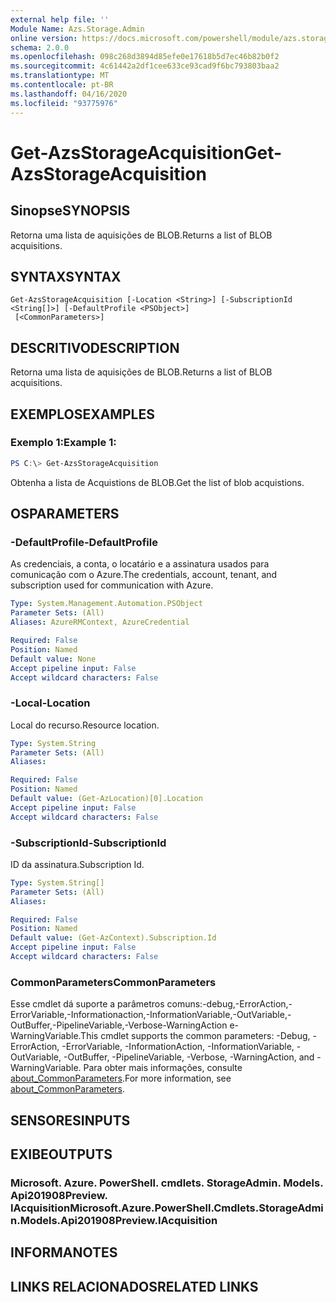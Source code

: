 ```yaml
---
external help file: ''
Module Name: Azs.Storage.Admin
online version: https://docs.microsoft.com/powershell/module/azs.storage.admin/get-azsstorageacquisition
schema: 2.0.0
ms.openlocfilehash: 098c268d3894d85efe0e17618b5d7ec46b82b0f2
ms.sourcegitcommit: 4c61442a2df1cee633ce93cad9f6bc793803baa2
ms.translationtype: MT
ms.contentlocale: pt-BR
ms.lasthandoff: 04/16/2020
ms.locfileid: "93775976"
---
```

# <span data-ttu-id="4986f-101">Get-AzsStorageAcquisition</span><span class="sxs-lookup"><span data-stu-id="4986f-101">Get-AzsStorageAcquisition</span></span>

## <span data-ttu-id="4986f-102">Sinopse</span><span class="sxs-lookup"><span data-stu-id="4986f-102">SYNOPSIS</span></span>
<span data-ttu-id="4986f-103">Retorna uma lista de aquisições de BLOB.</span><span class="sxs-lookup"><span data-stu-id="4986f-103">Returns a list of BLOB acquisitions.</span></span>

## <span data-ttu-id="4986f-104">SYNTAX</span><span class="sxs-lookup"><span data-stu-id="4986f-104">SYNTAX</span></span>

```
Get-AzsStorageAcquisition [-Location <String>] [-SubscriptionId <String[]>] [-DefaultProfile <PSObject>]
 [<CommonParameters>]
```

## <span data-ttu-id="4986f-105">DESCRITIVO</span><span class="sxs-lookup"><span data-stu-id="4986f-105">DESCRIPTION</span></span>
<span data-ttu-id="4986f-106">Retorna uma lista de aquisições de BLOB.</span><span class="sxs-lookup"><span data-stu-id="4986f-106">Returns a list of BLOB acquisitions.</span></span>

## <span data-ttu-id="4986f-107">EXEMPLOS</span><span class="sxs-lookup"><span data-stu-id="4986f-107">EXAMPLES</span></span>

### <span data-ttu-id="4986f-108">Exemplo 1:</span><span class="sxs-lookup"><span data-stu-id="4986f-108">Example 1:</span></span>
```powershell
PS C:\> Get-AzsStorageAcquisition
```

<span data-ttu-id="4986f-109">Obtenha a lista de Acquistions de BLOB.</span><span class="sxs-lookup"><span data-stu-id="4986f-109">Get the list of blob acquistions.</span></span>

## <span data-ttu-id="4986f-110">OS</span><span class="sxs-lookup"><span data-stu-id="4986f-110">PARAMETERS</span></span>

### <span data-ttu-id="4986f-111">-DefaultProfile</span><span class="sxs-lookup"><span data-stu-id="4986f-111">-DefaultProfile</span></span>
<span data-ttu-id="4986f-112">As credenciais, a conta, o locatário e a assinatura usados para comunicação com o Azure.</span><span class="sxs-lookup"><span data-stu-id="4986f-112">The credentials, account, tenant, and subscription used for communication with Azure.</span></span>

```yaml
Type: System.Management.Automation.PSObject
Parameter Sets: (All)
Aliases: AzureRMContext, AzureCredential

Required: False
Position: Named
Default value: None
Accept pipeline input: False
Accept wildcard characters: False

```

### <span data-ttu-id="4986f-113">-Local</span><span class="sxs-lookup"><span data-stu-id="4986f-113">-Location</span></span>
<span data-ttu-id="4986f-114">Local do recurso.</span><span class="sxs-lookup"><span data-stu-id="4986f-114">Resource location.</span></span>

```yaml
Type: System.String
Parameter Sets: (All)
Aliases:

Required: False
Position: Named
Default value: (Get-AzLocation)[0].Location
Accept pipeline input: False
Accept wildcard characters: False

```

### <span data-ttu-id="4986f-115">-SubscriptionId</span><span class="sxs-lookup"><span data-stu-id="4986f-115">-SubscriptionId</span></span>
<span data-ttu-id="4986f-116">ID da assinatura.</span><span class="sxs-lookup"><span data-stu-id="4986f-116">Subscription Id.</span></span>

```yaml
Type: System.String[]
Parameter Sets: (All)
Aliases:

Required: False
Position: Named
Default value: (Get-AzContext).Subscription.Id
Accept pipeline input: False
Accept wildcard characters: False

```

### <span data-ttu-id="4986f-117">CommonParameters</span><span class="sxs-lookup"><span data-stu-id="4986f-117">CommonParameters</span></span>
<span data-ttu-id="4986f-118">Esse cmdlet dá suporte a parâmetros comuns:-debug,-ErrorAction,-ErrorVariable,-Informationaction,-InformationVariable,-OutVariable,-OutBuffer,-PipelineVariable,-Verbose-WarningAction e-WarningVariable.</span><span class="sxs-lookup"><span data-stu-id="4986f-118">This cmdlet supports the common parameters: -Debug, -ErrorAction, -ErrorVariable, -InformationAction, -InformationVariable, -OutVariable, -OutBuffer, -PipelineVariable, -Verbose, -WarningAction, and -WarningVariable.</span></span> <span data-ttu-id="4986f-119">Para obter mais informações, consulte [about_CommonParameters](http://go.microsoft.com/fwlink/?LinkID=113216).</span><span class="sxs-lookup"><span data-stu-id="4986f-119">For more information, see [about_CommonParameters](http://go.microsoft.com/fwlink/?LinkID=113216).</span></span>

## <span data-ttu-id="4986f-120">SENSORES</span><span class="sxs-lookup"><span data-stu-id="4986f-120">INPUTS</span></span>

## <span data-ttu-id="4986f-121">EXIBE</span><span class="sxs-lookup"><span data-stu-id="4986f-121">OUTPUTS</span></span>

### <span data-ttu-id="4986f-122">Microsoft. Azure. PowerShell. cmdlets. StorageAdmin. Models. Api201908Preview. IAcquisition</span><span class="sxs-lookup"><span data-stu-id="4986f-122">Microsoft.Azure.PowerShell.Cmdlets.StorageAdmin.Models.Api201908Preview.IAcquisition</span></span>



## <span data-ttu-id="4986f-123">INFORMA</span><span class="sxs-lookup"><span data-stu-id="4986f-123">NOTES</span></span>

## <span data-ttu-id="4986f-124">LINKS RELACIONADOS</span><span class="sxs-lookup"><span data-stu-id="4986f-124">RELATED LINKS</span></span>

